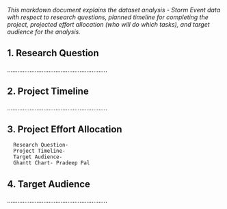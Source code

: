 _This markdown document explains the dataset analysis - Storm Event data  with respect to research questions, planned timeline for completing the project, projected effort allocation (who will do which tasks), and target audience for the analysis._



## 1. Research Question
..........................................................

## 2. Project Timeline
..........................................................

## 3. Project Effort Allocation
      Research Question- 
      Project Timeline-
      Target Audience-
      Ghantt Chart- Pradeep Pal

## 4. Target Audience
..........................................................
